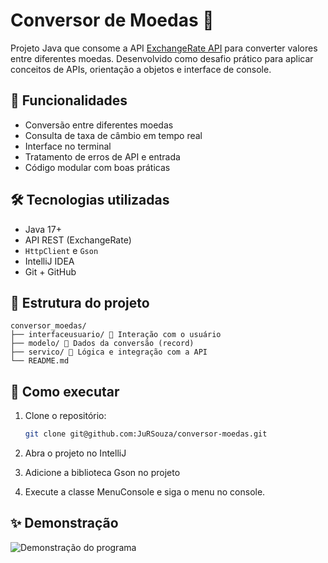 # Conversor de Moedas 💱
Projeto Java que consome a API [ExchangeRate API](https://www.exchangerate-api.com/) para converter valores entre diferentes moedas. Desenvolvido como desafio prático para aplicar conceitos de APIs, orientação a objetos e interface de console.

## 🚀 Funcionalidades

- Conversão entre diferentes moedas
- Consulta de taxa de câmbio em tempo real
- Interface no terminal
- Tratamento de erros de API e entrada
- Código modular com boas práticas

 ## 🛠 Tecnologias utilizadas

- Java 17+
- API REST (ExchangeRate)
- `HttpClient` e `Gson`
- IntelliJ IDEA
- Git + GitHub

 ## 📂 Estrutura do projeto
````
conversor_moedas/
├── interfaceusuario/ 👤 Interação com o usuário
├── modelo/ 📄 Dados da conversão (record)
├── servico/ 🔧 Lógica e integração com a API
└── README.md

````
## 🧪 Como executar

1. Clone o repositório:
   ```bash
   git clone git@github.com:JuRSouza/conversor-moedas.git

2. Abra o projeto no IntelliJ

3. Adicione a biblioteca Gson no projeto

4. Execute a classe MenuConsole e siga o menu no console.


 ## ✨ Demonstração
 
![Demonstração do programa](demo.gif)


 
